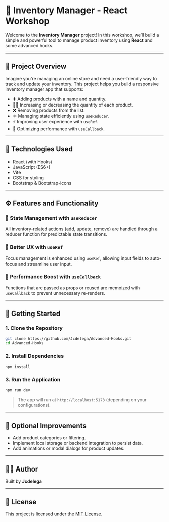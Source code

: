 # 🛒 Inventory Manager - React Workshop

Welcome to the **Inventory Manager** project! In this workshop, we’ll build a simple and powerful tool to manage product inventory using **React** and some advanced hooks.

---

## 📌 Project Overview

Imagine you're managing an online store and need a user-friendly way to track and update your inventory. This project helps you build a responsive inventory manager app that supports:

- ➕ Adding products with a name and quantity.
- 🔼🔽 Increasing or decreasing the quantity of each product.
- ❌ Removing products from the list.
- ⚛️ Managing state efficiently using `useReducer`.
- ⚡ Improving user experience with `useRef`.
- 🚀 Optimizing performance with `useCallback`.

---

## 🔧 Technologies Used

- React (with Hooks)
- JavaScript (ES6+)
- Vite
- CSS for styling
- Bootstrap & Bootstrap-icons

---

## ⚙️ Features and Functionality

### 🔁 State Management with `useReducer`
All inventory-related actions (add, update, remove) are handled through a reducer function for predictable state transitions.

### 🧠 Better UX with `useRef`
Focus management is enhanced using `useRef`, allowing input fields to auto-focus and streamline user input.

### 🧠 Performance Boost with `useCallback`
Functions that are passed as props or reused are memoized with `useCallback` to prevent unnecessary re-renders.

---

## 🚀 Getting Started

### 1. Clone the Repository

```bash
git clone https://github.com/Jcdelega/Advanced-Hooks.git
cd Advanced-Hooks
```

### 2. Install Dependencies

```bash
npm install
```

### 3. Run the Application

```bash
npm run dev
```

> The app will run at `http://localhost:5173` (depending on your configurations).

---

## 🧪 Optional Improvements

- Add product categories or filtering.
- Implement local storage or backend integration to persist data.
- Add animations or modal dialogs for product updates.

---

## 👨‍💻 Author

Built by **Jcdelega**

---

## 📄 License

This project is licensed under the [MIT License](LICENSE).


